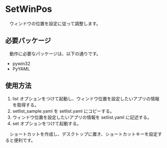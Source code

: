 # SetWinPos

　ウィンドウの位置を設定に従って調整します。

## 必要パッケージ

　動作に必要なパッケージは、以下の通りです。

- pywin32
- PyYAML

## 使用方法

1. list オプションをつけて起動し、ウィンドウ位置を設定したいアプリの情報を取得する。
2. setlist_sample.yaml を setlist.yaml にコピーする。
3. ウィンドウ位置を設定したいアプリの情報を setlist.yaml に記述する。
4. set オプションをつけて起動する。

　ショートカットを作成し、デスクトップに置き、ショートカットキーを設定すると便利です。
